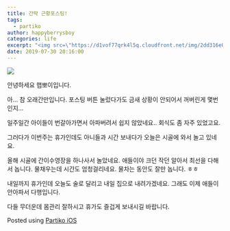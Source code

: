 ```yaml
---
title: 간략 근황포스팅!
tags:
  - partiko
author: happyberrysboy
categories: life
excerpt: "<img src=\"https://d1vof77qrk4l5q.cloudfront.net/img/2dd316e0b56a2e3af1fc6f222d2cd58f22cb0d29.jpg\" />\r\n  안녕하세요 햅뽀이입니다.  아... 참 오래간만입니다. 포스팅 버튼 눌렀다가도 금새 상황이 안되어서 꺼버린게 몇번인지...  일주일간 아이들이 번갈아가면서 아파버려서 쉽지 않았네요.. 회식도 좀 자주 있었고요.  그러다가 이번주는 휴가인데도 아니들과 시간 보내다가 오늘은 시골에 와서 놀고 있네요.  올해 시골에 간이수영장을 하나사서 놀았네요. 애들이야 ....."
date: 2019-07-30 20:16:00
---
```


![](https://d1vof77qrk4l5q.cloudfront.net/img/2dd316e0b56a2e3af1fc6f222d2cd58f22cb0d29.jpg)

안녕하세요 햅뽀이입니다.

아... 참 오래간만입니다. 포스팅 버튼 눌렀다가도 금새 상황이 안되어서 꺼버린게 몇번인지...

일주일간 아이들이 번갈아가면서 아파버려서 쉽지 않았네요.. 회식도 좀 자주 있었고요.

그러다가 이번주는 휴가인데도 아니들과 시간 보내다가 오늘은 시골에 와서 놀고 있네요.

올해 시골에 간이수영장을 하나사서 놀았네요. 애들이야 크던 작던 알아서 최선을 다해서 놉니다. 물채우는데 시간도 엄청걸리네요. 물차는 동안도 잘만 놉니다. ㅎㅎ

내일까지 휴가인데 오늘도 술로 달리고 내일 집으로 내려가겠네요. 그래도 이제 애들이 안아파서 다행입니다.

다들 무더운데 몸관리 잘하시고 휴가도 즐겁게 보내시길 바랍니다.

Posted using [Partiko iOS](https://partiko.app/referral/happyberrysboy)